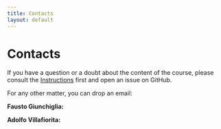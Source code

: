 ```yaml
---
title: Contacts
layout: default
---
```

# Contacts

If you have a question or a doubt about the content of the course,
please consult the [Instructions](instructions) first and open an
issue on GitHub.

For any other matter, you can drop an email:

**Fausto Giunchiglia:**
<br />
<script language="javascript">
 var n = "fausto"
 var s = "giunchiglia"
 var d = "unitn.it"
 document.write('<a href="mailto:' + n + '.' + s +'@' + d + '">' + n + ' DOT ' + s + ' AT ' + d + '</a>');
</script>


**Adolfo Villafiorita:**
<br />
<script language="javascript">
 var n = "adolfo"
 var s = ""
 var d = "shair.tech"
 document.write('<a href="mailto:' + n + '.' + s +'@' + d + '">' + n + ' DOT ' + s + ' AT ' + d + '</a>');
</script>


